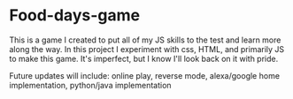 # Food-days-game
This is a game I created to put all of my JS skills to the test and learn more along the way. In this project I experiment with css, HTML, and primarily JS to make this game. It's imperfect, but I know I'll look back on it with pride.
<br>

Future updates will include: online play, reverse mode, alexa/google home implementation, python/java implementation
